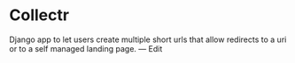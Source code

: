 # Collectr

Django app to let users create multiple short urls that allow redirects to a uri or to a self managed landing page. — Edit
